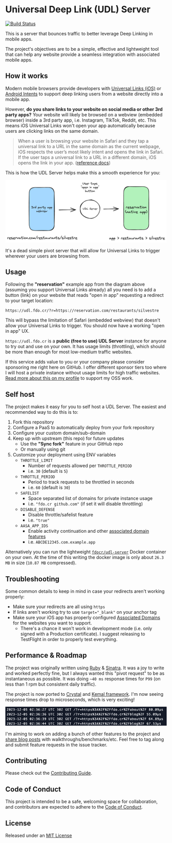 # Universal Deep Link (UDL) Server

[![Build Status](https://github.com/fdocr/udl-server/actions/workflows/ci.yml/badge.svg?branch=main)](https://github.com/fdocr/udl-server/actions/workflows/ci.yml/badge.svg?branch=main)

This is a server that bounces traffic to better leverage Deep Linking in mobile apps.

The project's objectives are to be a simple, effective and lightweight tool that can help any website provide a seamless integration with associated mobile apps.

## How it works

Modern mobile browsers provide developers with [Universal Links (iOS)](https://developer.apple.com/library/archive/documentation/General/Conceptual/AppSearch/UniversalLinks.html) or [Android Intents](https://developer.chrome.com/docs/multidevice/android/intents/) to support deep linking users from a website directly into a mobile app.

However, **do you share links to your website on social media or other 3rd party apps?** Your website will likely be browsed on a webview (embedded browser) inside a 3rd party app, i.e. Instagram, TikTok, Reddit, etc. This means iOS Universal Links won't open your app automatically because users are clicking links on the same domain.

> When a user is browsing your website in Safari and they tap a universal link to a URL in the same domain as the current webpage, iOS respects the user’s most likely intent and opens the link in Safari. If the user taps a universal link to a URL in a different domain, iOS opens the link in your app. ([reference docs](https://developer.apple.com/library/archive/documentation/General/Conceptual/AppSearch/UniversalLinks.html))

This is how the UDL Server helps make this a smooth experience for you:

![diagram](udl-server-deep-link.png)

It's a dead simple pivot server that will allow for Universal Links to trigger wherever your users are browsing from.

## Usage

Following the **"reservation"** example app from the diagram above (assuming you support Universal Links already) all you need is to add a button (link) on your website that reads "open in app" requesting a redirect to your target location:

```
https://udl.fdo.cr/?r=https://reservation.com/restaurants/silvestre
```

This will bypass the limitation of Safari (embedded webview) that doesn't allow your Universal Links to trigger. You should now have a working "open in app" UX.

`https://udl.fdo.cr` is a **public (free to use) UDL Server** instance for anyone to try out and use on your own. It has usage limits (throttling), which should be more than enough for most low-medium traffic websites.

If this service adds value to you or your company please consider sponsoring me right here on GitHub. I offer different sponsor tiers too where I will host a private instance without usage limits for high traffic websites. [Read more about this on my profile](https://github.com/sponsors/fdocr) to support my OSS work.

## Self host

The project makes it easy for you to self host a UDL Server. The easiest and recommended way to do this is to:

1. Fork this repository
1. Configure a PaaS to automatically deploy from your fork repository
1. Configure your custom domain/sub-domain
1. Keep up with upstream (this repo) for future updates
   - Use the **"Sync fork"** feature in your GitHub repo
   - Or manually using git
1. Customize your deployment using ENV variables
   - `THROTTLE_LIMIT`
      - Number of requests allowed per `THROTTLE_PERIOD`
      - i.e. `30` (default is `5`)
   - `THROTTLE_PERIOD`
      - Period to track requests to be throttled in seconds
      - i.e. `60` (default is `30`)
   - `SAFELIST`
      - Space separated list of domains for private instance usage
      - i.e. `"fdo.cr github.com"` (if set it will disable throttling)
   - `DISABLE_DEFENSE`
      - Disable throttle/safelist feature
      - i.e. `"true"`
   - `AASA_APP_IDS`
      - Enable activity continuation and other [associated domain features](https://developer.apple.com/documentation/xcode/supporting-associated-domains)
      - i.e. `ABCDE12345.com.example.app`

Alternatively you can run the lightweight [`fdocr/udl-server`](https://hub.docker.com/repository/docker/fdocr/udl-server/general) Docker container on your own. At the time of this writing the docker image is only about `26.3 MB` in size (`10.87 MB` compressed).

## Troubleshooting

Some common details to keep in mind in case your redirects aren't working properly:

- Make sure your redirects are all using `https`
- If links aren't working try to use `target="_blank"` on your anchor tag
- Make sure your iOS app has properly configured [Associated Domains](https://developer.apple.com/documentation/safariservices/supporting_associated_domains) for the websites you want to support.
   - There's a chance it won't work in development mode (i.e. only signed with a Production certificate). I suggest releasing to TestFlight in order to properly test everything.

## Performance & Roadmap

The project was originally written using [Ruby](https://www.ruby-lang.org/en/) & [Sinatra](https://sinatrarb.com/). It was a joy to write and worked perfectly fine, but I always wanted this "pivot request" to be as instantaneous as possible. It was doing `~40 ms` response times for `P99` (on less than 1 rpm but consistent daily traffic).

The project is now ported to [Crystal](https://crystal-lang.org/) and [Kemal framework](https://kemalcr.com/). I'm now seeing response times drop to microseconds, which is very exciting!

![diagram](nanosecond-response-times.png)

I'm aiming to work on adding a bunch of other features to the project and [share blog posts](https://fdo.cr/blog) with walkthroughs/benchmarks/etc. Feel free to tag along and submit feature requests in the issue tracker.

## Contributing

Please check out the [Contributing Guide](https://github.com/fdocr/udl-server/blob/main/CONTRIBUTING.md).

## Code of Conduct

This project is intended to be a safe, welcoming space for collaboration, and contributors are expected to adhere to the [Code of Conduct](https://github.com/fdocr/udl-server/blob/main/CODE_OF_CONDUCT.md).

## License

Released under an [MIT License](https://github.com/fdocr/udl-server/blob/main/LICENSE.txt)
